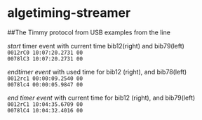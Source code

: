 # algetiming-streamer

##The Timmy protocol from USB
examples from the line  
  
*start* timer event with current time bib12(right) and bib79(left)  
`0012rC0 10:07:20.2731 00`  
`0078lC3 10:07:20.2731 00`  
  
*endtimer event* with used time for bib12 (right), and bib78(left)  
`0012rc1 00:00:09.2540 00`  
`0078lc4 00:00:05.9847 00`  
   
*end timer event* with current time for bib12 (right), and bib79(left)  
`0012rC1 10:04:35.6709 00`  
`0078lC4 10:04:32.4016 00`  
